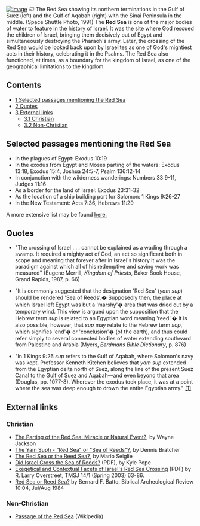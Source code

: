 [![image](images/thumb/5/53/Red_Sea.jpg/296px-Red_Sea.jpg)](http://www.theopedia.com/File:Red_Sea.jpg)
[![image](data:image/png;base64,iVBORw0KGgoAAAANSUhEUgAAAA8AAAALCAAAAACFLIiAAAAAAnRSTlMA/1uRIrUAAABPSURBVAjXY/j///+5vXDwjAHIr26ZAgXZe8H8a/+hoIcw/9nevdVL9+79DuPvzQYZFPUezu8BMZLXgkExnD8HAu6hqv//n+HZVjD4DuUDAKlChD3fj6aPAAAAAElFTkSuQmCC)](http://www.theopedia.com/File:Red_Sea.jpg "Enlarge")
The Red Sea showing its northern terminations in the Gulf of Suez
(left) and the Gulf of Aqabah (right) with the Sinai Peninsula in
the middle. (Space Shuttle Photo, 1991)
The **Red Sea** is one of the major bodies of water to feature in
the history of Israel. It was the site where God rescued the
children of Israel, bringing them decisively out of Egypt and
simultaneously destroying the Pharaoh's army. Later, the crossing
of the Red Sea would be looked back upon by Israelites as one of
God's mightiest acts in their history, celebrating it in the
Psalms. The Red Sea also functioned, at times, as a boundary for
the kingdom of Israel, as one of the geographical limitations to
the kingdom.

## Contents

-   [1 Selected passages mentioning the Red Sea](#Selected_passages_mentioning_the_Red_Sea)
-   [2 Quotes](#Quotes)
-   [3 External links](#External_links)
    -   [3.1 Christian](#Christian)
    -   [3.2 Non-Christian](#Non-Christian)


## Selected passages mentioning the Red Sea

-   In the plagues of Egypt: Exodus 10:19
-   In the exodus from Egypt and Moses parting of the waters:
    Exodus 13:18, Exodus 15:4, Joshua 24:5-7, Psalm 136:12-14
-   In conjunction with the wilderness wanderings: Numbers 33:9-11,
    Judges 11:16
-   As a border for the land of Israel: Exodus 23:31-32
-   As the location of a ship building port for Solomon: 1 Kings
    9:26-27
-   In the New Testament: Acts 7:36, Hebrews 11:29

A more extensive list may be found
[here.](http://www.biblegateway.com/keyword/index.php?search=%22red+sea%22&searchtype=all&version1=31&spanbegin=1&spanend=73)


## Quotes

-   "The crossing of Israel . . . cannot be explained as a wading
    through a swamp. It required a mighty act of God, an act so
    significant both in scope and meaning that forever after in
    Israel's history it was the paradigm against which all of his
    redemptive and saving work was measured" (Eugene Merrill,
    *Kingdom of Priests*, Baker Book House, Grand Rapids, 1987, p. 66)

-   "It is commonly suggested that the designation 'Red Sea'
    (*yam sup*) should be rendered 'Sea of Reeds'.� Supposedly then,
    the place at which Israel left Egypt was but a 'marshy'� area that
    was dried out by a temporary wind. This view is argued upon the
    supposition that the Hebrew term *sup* is related to an Egyptian
    word meaning 'reed'.� It is also possible, however, that *sup* may
    relate to the Hebrew term *sop*, which signifies 'end'� or
    'conclusion'� (of the earth), and thus could refer simply to
    several connected bodies of water extending southward from
    Palestine and Arabia (Myers, *Eerdmans Bible Dictionary*, p. 876)

-   "In 1 Kings 9:26 *sup* refers to the Gulf of Aqabah, where
    Solomon's navy was kept. Professor Kenneth Kitchen believes that
    *yam sup* extended from the Egyptian delta north of Suez, along the
    line of the present Suez Canal to the Gulf of Suez and Aqabah—and
    even beyond that area (Douglas, pp. 1077-8). Wherever the exodus
    took place, it was at a point where the sea was deep enough to
    drown the entire Egyptian army."
    [[1]](http://www.christiancourier.com/articles/read/the_parting_of_the_red_sea_miracle_or_natural_event)

## External links

### Christian

-   [The Parting of the Red Sea: Miracle or Natural Event?](http://www.christiancourier.com/articles/read/the_parting_of_the_red_sea_miracle_or_natural_event),
    by Wayne Jackson
-   [The Yam Suph - "Red Sea" or "Sea of Reeds"?](http://www.cresourcei.org/yamsuph.html),
    by Dennis Bratcher
-   [The Red Sea or the Reed Sea?](http://www.gnmagazine.org/issues/gn10/redsea_archaeology.htm),
    by Mario Seiglie
-   [Did Israel Cross the Sea of Reeds?](http://home.att.net/~kmpope/RedSea.pdf)
    (PDF), by Kyle Pope
-   [Exegetical and Contextual Facets of Israel's Red Sea Crossing](http://www.tms.edu/tmsj/tmsj14d.pdf)
    (PDF) by R. Larry Overstreet, TMSJ 14/1 (Spring 2003) 63-86.
-   [Red Sea or Reed Sea?](http://members.bib-arch.org/nph-proxy.pl/000000A/http/www.basarchive.org/bswbBrowse.asp=3fPubID=3dBSBA&Volume=3d10&Issue=3d04&ArticleID=3d03&UserID=3d0&)
    by Bernard F. Batto, Biblical Archeological Review 10:04, Jul/Aug
    1984

### Non-Christian

-   [Passage of the Red Sea](http://en.wikipedia.org/wiki/Passage_of_the_Red_Sea)
    (Wikipedia)



